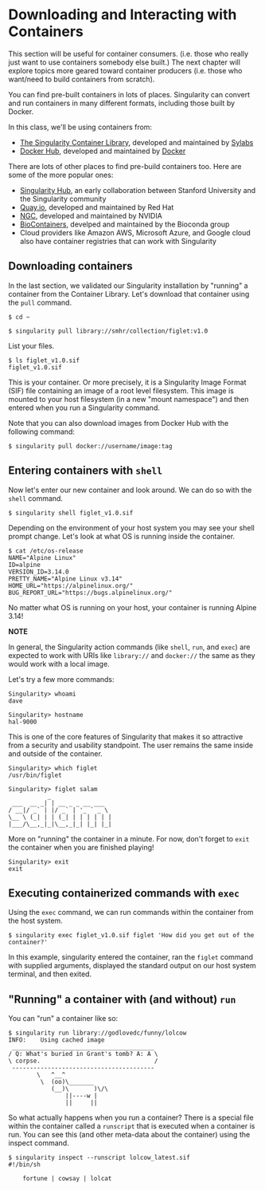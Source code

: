 # Downloading and Interacting with Containers

This section will be useful for container consumers. (i.e. those who really just want to use containers somebody else built.) The next chapter will explore topics more geared toward container producers (i.e. those who want/need to build containers from scratch).

You can find pre-built containers in lots of places. Singularity can convert and run containers in many different formats, including those built by Docker.

In this class, we'll be using containers from:

- [The Singularity Container Library](https://cloud.sylabs.io/library), developed and maintained by [Sylabs](https://sylabs.io/)
- [Docker Hub](https://hub.docker.com/), developed and maintained by [Docker](https://www.docker.com/)

There are lots of other places to find pre-build containers too. Here are some of the more popular ones:

- [Singularity Hub](https://singularity-hub.org/), an early collaboration between Stanford University and the Singularity community
- [Quay.io](https://quay.io/), developed and maintained by Red Hat
- [NGC](https://ngc.nvidia.com/catalog/all?orderBy=modifiedDESC&pageNumber=3&query=&quickFilter=&filters=), developed and maintained by NVIDIA
- [BioContainers](https://biocontainers.pro/#/registry), develped and maintained by the Bioconda group
- Cloud providers like Amazon AWS, Microsoft Azure, and Google cloud also have container registries that can work with Singularity

## Downloading containers

In the last section, we validated our Singularity installation by "running" a container from the Container Library. Let's download that container using the `pull` command.

```console
$ cd ~

$ singularity pull library://smhr/collection/figlet:v1.0
```
List your files.

```console
$ ls figlet_v1.0.sif
figlet_v1.0.sif
```

This is your container. Or more precisely, it is a Singularity Image Format (SIF) file containing an image of a root level filesystem. This image is mounted to your host filesystem (in a new "mount namespace") and then entered when you run a Singularity command.

Note that you can also download images from Docker Hub with the following command:

```
$ singularity pull docker://username/image:tag
```


## Entering containers with `shell`

Now let's enter our new container and look around. We can do so with the `shell` command.

```console
$ singularity shell figlet_v1.0.sif
```

Depending on the environment of your host system you may see your shell prompt change. Let's look at what OS is running inside the container.

```console
$ cat /etc/os-release
NAME="Alpine Linux"
ID=alpine
VERSION_ID=3.14.0
PRETTY_NAME="Alpine Linux v3.14"
HOME_URL="https://alpinelinux.org/"
BUG_REPORT_URL="https://bugs.alpinelinux.org/"
```

No matter what OS is running on your host, your container is running Alpine 3.14!


**NOTE**

In general, the Singularity action commands (like `shell`, `run`, and `exec`) are expected to work with URIs like `library://` and `docker://` the same as they would work with a local image.

Let's try a few more commands:

```
Singularity> whoami
dave

Singularity> hostname
hal-9000
```

This is one of the core features of Singularity that makes it so attractive from a security and usability standpoint. The user remains the same inside and outside of the container.

```
Singularity> which figlet
/usr/bin/figlet

Singularity> figlet salam
           _                 
 ___  __ _| | __ _ _ __ ___  
/ __|/ _` | |/ _` | '_ ` _ \ 
\__ \ (_| | | (_| | | | | | |
|___/\__,_|_|\__,_|_| |_| |_|
```

More on "running" the container in a minute. For now, don't forget to `exit` the container when you are finished playing!

```
Singularity> exit
exit
```

## Executing containerized commands with `exec`

Using the `exec` command, we can run commands within the container from the host system.

```console
$ singularity exec figlet_v1.0.sif figlet 'How did you get out of the container?'
```

In this example, singularity entered the container, ran the `figlet` command with supplied arguments, displayed the standard output on our host system terminal, and then exited.

## "Running" a container with (and without) `run`

You can "run" a container like so:

```console
$ singularity run library://godlovedc/funny/lolcow
INFO:    Using cached image
 ________________________________________
/ Q: What's buried in Grant's tomb? A: A \
\ corpse.                                /
 ----------------------------------------
        \   ^__^
         \  (oo)\_______
            (__)\       )\/\
                ||----w |
                ||     ||
```

So what actually happens when you run a container? There is a special file within the container called a `runscript` that is executed when a container is run. You can see this (and other meta-data about the container) using the inspect command.

```
$ singularity inspect --runscript lolcow_latest.sif
#!/bin/sh

    fortune | cowsay | lolcat
```
